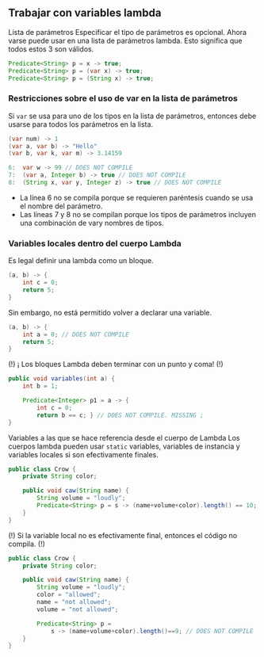 ## Trabajar con variables lambda

Lista de parámetros
Especificar el tipo de parámetros es opcional. Ahora varse puede usar en una lista de parámetros lambda. Esto significa que todos estos 3 son válidos.

```java
Predicate<String> p = x -> true;
Predicate<String> p = (var x) -> true;
Predicate<String> p = (String x) -> true;

```

### Restricciones sobre el uso de var en la lista de parámetros

Si `var` se usa para uno de los tipos en la lista de parámetros, entonces debe usarse para todos los parámetros en la lista.

```java
(var num) -> 1
(var a, var b) -> "Hello"
(var b, var k, var m) -> 3.14159
```

```java
6:  var w -> 99 // DOES NOT COMPILE
7:  (var a, Integer b) -> true // DOES NOT COMPILE
8:  (String x, var y, Integer z) -> true // DOES NOT COMPILE
```

- La línea 6 no se compila porque se requieren paréntesis cuando se usa el nombre del parámetro. 
- Las líneas 7 y 8 no se compilan porque los tipos de parámetros incluyen una combinación de vary nombres de tipos.

### Variables locales dentro del cuerpo Lambda

Es legal definir una lambda como un bloque.

```java
(a, b) -> {
	int c = 0;
	return 5;
}
```
Sin embargo, no está permitido volver a declarar una variable.


```java
(a, b) -> {
	int a = 0; // DOES NOT COMPILE
	return 5;
}
```
(!) ¡ Los bloques Lambda deben terminar con un punto y coma! (!)

```java
public void variables(int a) {
	int b = 1;

	Predicate<Integer> p1 = a -> {
		int c = 0;
		return b == c; } // DOES NOT COMPILE. MISSING ;
}
```

Variables a las que se hace referencia desde el cuerpo de Lambda
Los cuerpos lambda pueden usar `static` variables, variables de instancia y variables locales si son efectivamente finales.

```java
public class Crow {
	private String color;

	public void caw(String name) {
		String volume = "loudly";
		Predicate<String> p = s -> (name+volume+color).length() == 10;
	}
}
```

(!) Si la variable local no es  efectivamente final, entonces el código no  compila. (!)

```java
public class Crow {
	private String color;

	public void caw(String name) {
		String volume = "loudly";
		color = "allowed";
		name = "not allowed";
		volume = "not allowed";

		Predicate<String> p =
			s -> (name+volume+color).length()==9; // DOES NOT COMPILE
	}
}
```